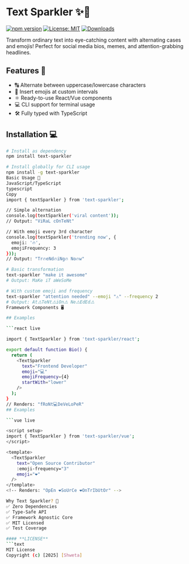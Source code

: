 # Text Sparkler ✨🚀

[![npm version](https://img.shields.io/npm/v/text-sparkler)](https://www.npmjs.com/package/text-sparkler)
[![License: MIT](https://img.shields.io/badge/License-MIT-yellow.svg)](https://opensource.org/licenses/MIT)
[![Downloads](https://img.shields.io/npm/dm/text-sparkler)](https://npm-stat.com/charts.html?package=text-sparkler)

Transform ordinary text into eye-catching content with alternating cases and emojis! Perfect for social media bios, memes, and attention-grabbing headlines.

## Features 🌟
- 🔠 Alternate between uppercase/lowercase characters
- 🎉 Insert emojis at custom intervals
- ⚛️ Ready-to-use React/Vue components
- 💻 CLI support for terminal usage
- 🛠️ Fully typed with TypeScript

## Installation 💻
```bash
# Install as dependency
npm install text-sparkler

# Install globally for CLI usage
npm install -g text-sparkler
Basic Usage 📖
JavaScript/TypeScript
typescript
Copy
import { textSparkler } from 'text-sparkler';

// Simple alternation
console.log(textSparkler('viral content'));
// Output: "ViRaL cOnTeNt"

// With emoji every 3rd character
console.log(textSparkler('trending now', { 
  emoji: '🔥', 
  emojiFrequency: 3 
}));
// Output: "Tr🔥eNd🔥iNg🔥 No🔥w"

# Basic transformation
text-sparkler "make it awesome"
# Output: MaKe iT aWeSoMe

# With custom emoji and frequency
text-sparkler "attention needed" --emoji "⚠️" --frequency 2
# Output: At⚠️TeNt⚠️iOn⚠️ Ne⚠️EdEd⚠️
Framework Components 🖥️

## Examples

```react live

import { TextSparkler } from 'text-sparkler/react';

export default function Bio() {
  return (
    <TextSparkler 
      text="Frontend Developer"
      emoji="💻"
      emojiFrequency={4}
      startWith="lower"
    />
  );
}
// Renders: "fRoNt💻DeVeLoPeR"
## Examples

```vue live

<script setup>
import { TextSparkler } from 'text-sparkler/vue';
</script>

<template>
  <TextSparkler 
    text="Open Source Contributor"
    :emoji-frequency="3"
    emoji="❤️"
  />
</template>
<!-- Renders: "OpEn ❤️SoUrCe ❤️OnTrIbUtOr" -->

Why Text Sparkler? 🤔
✅ Zero Dependencies
✅ Type-Safe API
✅ Framework Agnostic Core
✅ MIT Licensed
✅ Test Coverage

#### **LICENSE**
```text
MIT License
Copyright (c) [2025] [Shweta]